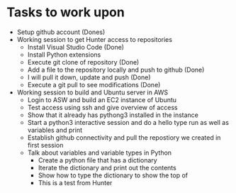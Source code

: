 # Tasks to work upon
- Setup github account (Dones)
- Working session to get Hunter access to repositories
  - Install Visual Studio Code (Done)
  - Install Python extensions
  - Execute git clone of repository (Done)
  - Add a file to the repository locally and push to github (Done)
  - I will pull it down, update and push (Done)
  - Execute a git pull to see modifications (Done)
- Working session to build and Ubuntu server in AWS
  - Login to ASW and build an EC2 instance of Ubuntu
  - Test access using ssh and give overview of access
  - Show that it already has pythong3 installed in the instance
  - Start a python3 interactive session and do a hello type run as well as variables and print
  - Establish github connectivity and pull the repostiory we created in first session
  - Talk about variables and variable types in Python
    - Create a python file that has a dictionary
    - Iterate the dictionary and print out the contents
    - Show how to type the dictionary to show the top of
    - This is a test from Hunter 